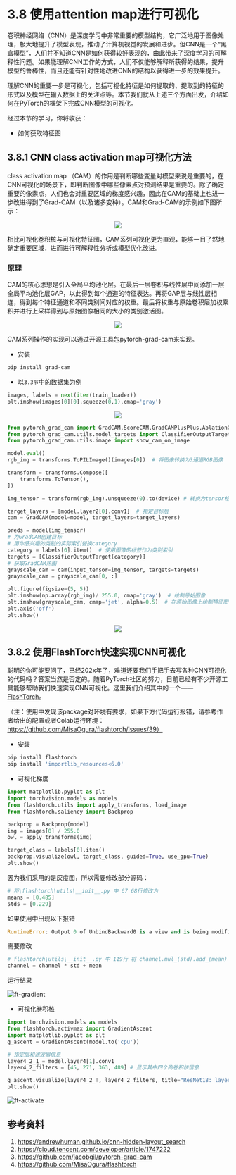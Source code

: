 # 3.8 使用attention map进行可视化
卷积神经网络（CNN）是深度学习中非常重要的模型结构，它广泛地用于图像处理，极大地提升了模型表现，推动了计算机视觉的发展和进步。但CNN是一个“黑盒模型”，人们并不知道CNN是如何获得较好表现的，由此带来了深度学习的可解释性问题。如果能理解CNN工作的方式，人们不仅能够解释所获得的结果，提升模型的鲁棒性，而且还能有针对性地改进CNN的结构以获得进一步的效果提升。

理解CNN的重要一步是可视化，包括可视化特征是如何提取的、提取到的特征的形式以及模型在输入数据上的关注点等。本节我们就从上述三个方面出发，介绍如何在PyTorch的框架下完成CNN模型的可视化。

经过本节的学习，你将收获：

- 如何获取特征图



## 3.8.1 CNN class activation map可视化方法

class activation map （CAM）的作用是判断哪些变量对模型来说是重要的，在CNN可视化的场景下，即判断图像中哪些像素点对预测结果是重要的。除了确定重要的像素点，人们也会对重要区域的梯度感兴趣，因此在CAM的基础上也进一步改进得到了Grad-CAM（以及诸多变种）。CAM和Grad-CAM的示例如下图所示：

<div align=center><img src="./figures/cam.png" ></div>

相比可视化卷积核与可视化特征图，CAM系列可视化更为直观，能够一目了然地确定重要区域，进而进行可解释性分析或模型优化改进。

### 原理

CAM的核心思想是引入全局平均池化层。在最后一层卷积与线性层中间添加一层全局平均池化层GAP，以此得到每个通道的特征表达。再将GAP层与线性层相连，得到每个特征通道和不同类别间对应的权重。最后将权重与原始卷积层加权乘积并进行上采样得到与原始图像相同的大小的类别激活图。

<div align=center><img src="./figures/CAM1.png" ></div>

CAM系列操作的实现可以通过开源工具包pytorch-grad-cam来实现。

- 安装

```bash
pip install grad-cam
```

- 以`3.3节`中的数据集为例

```python
images, labels = next(iter(train_loader))
plt.imshow(images[0][0].squeeze(0,1),cmap='gray')
```

<div align=center><img src="./figures/clothes.png" ></div>

```python
from pytorch_grad_cam import GradCAM,ScoreCAM,GradCAMPlusPlus,AblationCAM,XGradCAM,EigenCAM,FullGrad
from pytorch_grad_cam.utils.model_targets import ClassifierOutputTarget
from pytorch_grad_cam.utils.image import show_cam_on_image

model.eval()
rgb_img = transforms.ToPILImage()(images[0])  # 将图像转换为3通道RGB图像

transform = transforms.Compose([
    transforms.ToTensor(),
])

img_tensor = transform(rgb_img).unsqueeze(0).to(device) # 转换为tensor格式

target_layers = [model.layer2[0].conv1]  # 指定目标层
cam = GradCAM(model=model, target_layers=target_layers)

preds = model(img_tensor)
# 为GradCAM创建目标
# 用你感兴趣的类别的实际索引替换category
category = labels[0].item()  # 使用图像的标签作为类别索引
targets = [ClassifierOutputTarget(category)]
# 获取GradCAM热图
grayscale_cam = cam(input_tensor=img_tensor, targets=targets)
grayscale_cam = grayscale_cam[0, :]

plt.figure(figsize=(5, 5))
plt.imshow(np.array(rgb_img)/ 255.0, cmap='gray')  # 绘制原始图像
plt.imshow(grayscale_cam, cmap='jet', alpha=0.5)  # 在原始图像上绘制特征图，使用半透明的效果
plt.axis('off')
plt.show()
```

<div align=center><img src="./figures/featuremap1.png" ></div>

## 3.8.2 使用FlashTorch快速实现CNN可视化

聪明的你可能要问了，已经202x年了，难道还要我们手把手去写各种CNN可视化的代码吗？答案当然是否定的。随着PyTorch社区的努力，目前已经有不少开源工具能够帮助我们快速实现CNN可视化。这里我们介绍其中的一个——[FlashTorch](https://github.com/MisaOgura/flashtorch)。

（注：使用中发现该package对环境有要求，如果下方代码运行报错，请参考作者给出的配置或者Colab运行环境：https://github.com/MisaOgura/flashtorch/issues/39）

- 安装

```bash
pip install flashtorch
pip install 'importlib_resources<6.0'
```

- 可视化梯度

```python
import matplotlib.pyplot as plt
import torchvision.models as models
from flashtorch.utils import apply_transforms, load_image
from flashtorch.saliency import Backprop

backprop = Backprop(model)
img = images[0] / 255.0
owl = apply_transforms(img)

target_class = labels[0].item() 
backprop.visualize(owl, target_class, guided=True, use_gpu=True)
plt.show()
```
因为我们采用的是灰度图，所以需要修改部分源码：
```python
# 将\flashtorch\utils\__init__.py 中 67 68行修改为
means = [0.485]
stds = [0.229]
```
如果使用中出现以下报错
```python
RuntimeError: Output 0 of UnbindBackward0 is a view and is being modified inplace. This view is the output of a function that returns multiple views. Such functions do not allow the output views to be modified inplace. You should replace the inplace operation by an out-of-place one.
```
需要修改
```python
# flashtorch\utils\__init__.py 中 119行 将 channel.mul_(std).add_(mean) 修改为
channel = channel * std + mean
```
运行结果

![ft-gradient](./figures/flashtorch.png)

- 可视化卷积核

```python
import torchvision.models as models
from flashtorch.activmax import GradientAscent
import matplotlib.pyplot as plt
g_ascent = GradientAscent(model.to('cpu'))

# 指定层和滤波器信息
layer4_2_1 = model.layer4[1].conv1
layer4_2_filters = [45, 271, 363, 489] # 显示其中四个的卷积核信息

g_ascent.visualize(layer4_2_!, layer4_2_filters, title="ResNet18: layer4_2")
plt.show()
```

![ft-activate](./figures/kernel_feature.png)




## 参考资料

1. https://andrewhuman.github.io/cnn-hidden-layout_search  
2. https://cloud.tencent.com/developer/article/1747222
3. https://github.com/jacobgil/pytorch-grad-cam  
4. https://github.com/MisaOgura/flashtorch  

